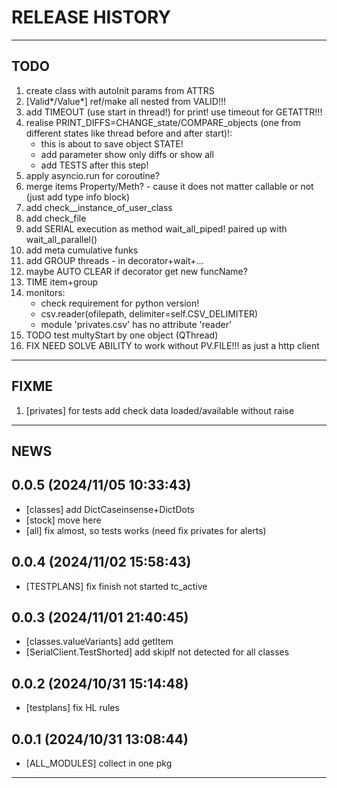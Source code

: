 # RELEASE HISTORY

********************************************************************************
## TODO
1. create class with autoInit params from ATTRS  
2. [Valid*/Value*] ref/make all nested from VALID!!!  
3. add TIMEOUT (use start in thread!) for print! use timeout for GETATTR!!!  
4. realise PRINT_DIFFS=CHANGE_state/COMPARE_objects (one from different states like thread before and after start)!:  
	- this is about to save object STATE!  
	- add parameter show only diffs or show all  
	- add TESTS after this step!  
5. apply asyncio.run for coroutine?  
6. merge items Property/Meth? - cause it does not matter callable or not (just add type info block)  
7. add check__instance_of_user_class  
8. add check_file  
9. add SERIAL execution as method wait_all_piped! paired up with wait_all_parallel()  
10. add meta cumulative funks  
11. add GROUP threads - in decorator+wait+...  
12. maybe AUTO CLEAR if decorator get new funcName?  
13. TIME item+group  
14. monitors:  
	- check requirement for python version!  
	- csv.reader(ofilepath, delimiter=self.CSV_DELIMITER)  
	- module 'privates.csv' has no attribute 'reader'  
15. TODO test multyStart by one object (QThread)  
16. FIX NEED SOLVE ABILITY to work without PV.FILE!!! as just a http client  

********************************************************************************
## FIXME
1. [privates] for tests add check data loaded/available without raise  

********************************************************************************
## NEWS

0.0.5 (2024/11/05 10:33:43)
------------------------------
- [classes] add DictCaseinsense+DictDots  
- [stock] move here  
- [all] fix almost, so tests works (need fix privates for alerts)  

0.0.4 (2024/11/02 15:58:43)
------------------------------
- [TESTPLANS] fix finish not started tc_active  

0.0.3 (2024/11/01 21:40:45)
------------------------------
- [classes.valueVariants] add getItem  
- [SerialClient.TestShorted] add skipIf not detected for all classes  

0.0.2 (2024/10/31 15:14:48)
------------------------------
- [testplans] fix HL rules  

0.0.1 (2024/10/31 13:08:44)
------------------------------
- [ALL_MODULES] collect in one pkg

********************************************************************************
